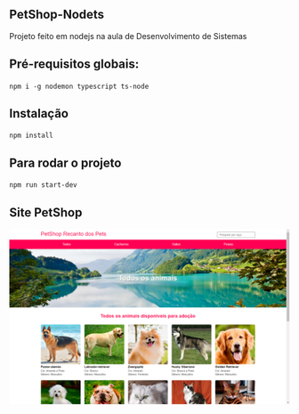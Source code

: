 ## PetShop-Nodets
Projeto feito em nodejs na aula de Desenvolvimento de Sistemas

## Pré-requisitos globais:
`npm i -g nodemon typescript ts-node`

## Instalação
`npm install`

## Para rodar o projeto
`npm run start-dev`

## Site PetShop

<img src="./public/images/PetShop.png" alt="Print-PetShop">